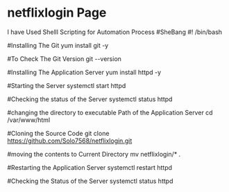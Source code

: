 # netflixlogin Page

I have Used Shelll Scripting for Automation Process
#SheBang
#! /bin/bash 

#Installing The Git 
yum install git -y

#To Check The Git Version 
git --version

#Installing The Application Server
yum install httpd -y

#Starting the Server
systemctl start httpd

#Checking  the status of the Server
systemctl status httpd

#changing the directory to executable Path of the Application Server
cd /var/www/html

#Cloning the Source Code
git clone https://github.com/Solo7568/netflixlogin.git

#moving the contents to Current Directory
mv netflixlogin/* .

#Restarting the Application Server
systemctl restart httpd

#Checking the Status of the Server
systemctl status httpd
